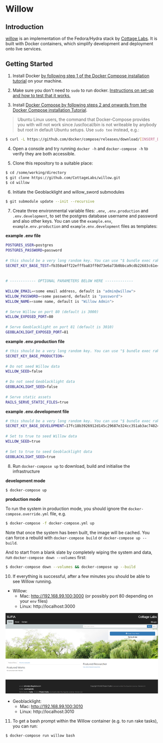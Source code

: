 # Willow


## Introduction

[willow](https://github.com/CottageLabs/willow) is an implementation of the Fedora/Hydra stack by [Cottage Labs](http://cottagelabs.com/). It is built with Docker containers, which simplify development and deployment onto live services.


## Getting Started

1. Install Docker [by following step 1 of the Docker Compose installation tutorial](https://docs.docker.com/compose/install/) on your machine.

2. Make sure you don't need to `sudo` to run docker. [Instructions on set-up and how to test that it works.](https://docs.docker.com/engine/installation/linux/ubuntulinux/#/manage-docker-as-a-non-root-user)

3. Install [Docker Compose by following steps 2 and onwards from the Docker Compose installation Tutorial](https://docs.docker.com/compose/install/).

> Ubuntu Linux users, the command that Docker-Compose provides you with will not work since /usr/local/bin is not writeable by anybody but root in default Ubuntu setups. Use `sudo tee` instead, e.g.:
  
```bash
$ curl -L https://github.com/docker/compose/releases/download/[INSERT_DESIRED_DOCKER_COMPOSE_VERSION_HERE]/docker-compose-`uname -s`-`uname -m` | sudo tee /usr/local/bin/docker-compose > /dev/null && sudo chmod a+x /usr/local/bin/docker-compose
```

4. Open a console and try running `docker -h` and `docker-compose -h` to verify they are both accessible.

5. Clone this repository to a suitable place:
```bash
$ cd /some/working/directory
$ git clone https://github.com/CottageLabs/willow.git
$ cd willow
```

6. Initiate the Geoblacklight and willow_sword submodules

```bash
$ git submodule update --init --recursive
```

7. Create three environmental variable files: `.env`, `.env.production` and `.env.development`,  to set the postgres database username and password and also other keys. You can use the `example.env`, `example.env.production` and `example.env.development` files as templates:

__example .env file__
```bash
POSTGRES_USER=postgres
POSTGRES_PASSWORD=password

# this should be a very long random key. You can use "$ bundle exec rake secret" to generate one.
SECRET_KEY_BASE_TEST=fb350a4ff22efffba83ff0d73e6a73b0bbca9cdb22683c61e49d8f57280a3988e8c79323c48382a0c565b3db1d7f8bf0924d27542c3322db898948f50530879e


# ------------ OPTIONAL PARAMETERS BELOW HERE -------------

WILLOW_EMAIL=<some email address, default is "admin@willow">
WILLOW_PASSWORD=<some password, default is "password">
WILLOW_NAME=<some name, default is "Willow Admin">

# Serve Willow on port 80 (default is 3000)
WILLOW_EXPOSED_PORT=80

# Serve Geoblacklight on port 81 (default is 3010)
GEOBLACKLIGHT_EXPOSED_PORT=81
```

__example .env.production file__
```bash
# this should be a very long random key. You can use "$ bundle exec rake secret" to generate one.
SECRET_KEY_BASE_PRODUCTION=

# Do not seed Willow data
WILLOW_SEED=false

# Do not seed Geoblacklight data
GEOBLACKLIGHT_SEED=false

# Serve static assets
RAILS_SERVE_STATIC_FILES=true
```

__example .env.development file__
```bash
# this should be a very long random key. You can use "$ bundle exec rake secret" to generate one.
SECRET_KEY_BASE_DEVELOPMENT=17fc18b3926912d145c29687e324cc351ab3ac7482487e393d9dfccb4bbaea2dc9960dc2d4a154052832971602af315eb79cbb1b9879b5861a102c3bf9f32a2f

# Set to true to seed Willow data
WILLOW_SEED=true

# Set to true to seed Geoblacklight data
GEOBLACKLIGHT_SEED=true
```
  

8. Run `docker-compose up` to download, build and initialise the infrastructure

__development mode__
```bash
$ docker-compose up
```

__production mode__

To run the system in production mode, you should ignore the `docker-compose.override.yml` file, e.g.
```bash
$ docker-compose -f docker-compose.yml up
```

Note that once the system has been built, the image will be cached. You can force a rebuild with `docker-compose build` or `docker-compose up --build`.


And to start from a blank slate by completely wiping the system and data, run `docker-compose down --volumes` first:
```bash
$ docker-compose down --volumes && docker-compose up --build 
```

10. If everything is successful, after a few minutes you should be able to see Willow running.
  - Willow:
    - Mac: http://192.168.99.100:3000 (or possibly port 80 depending on your `env` files)
    - Linux: http://localhost:3000

  ![Willow screenshot](docs/images/willow.png "Willow screenshot")
  
  - Geoblacklight:
    - Mac: http://192.168.99.100:3010
    - Linux: http://localhost:3010
    
    
11. To get a bash prompt within the Willow container (e.g. to run rake tasks), you can run:
```bash
$ docker-compose run willow bash
```